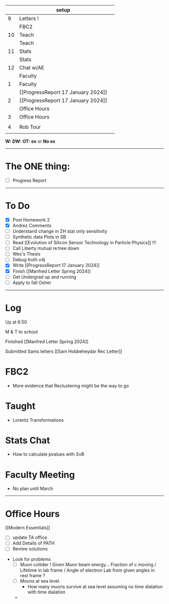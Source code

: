 
|     | setup                              |     |
| --- | ---------------------------------- | --- |
| 9   | Letters !                          |     |
|     | FBC2                               |     |
| 10  | Teach                              |     |
|     | Teach                              |     |
| 11  | Stats                              |     |
|     | Stats                              |     |
| 12  | Chat w/AE                          |     |
|     | Faculty                            |     |
| 1   | Faculty                            |     |
|     | [[ProgressReport 17 January 2024]] |     |
| 2   | [[ProgressReport 17 January 2024]] |     |
|     | Office Hours                       |     |
| 3   | Office Hours                       |     |
|     |                                    |     |
| 4   | Rob Tour                           |     |
|     |                                    |     |

**W:**
**DW:**
**OT:**
**ex** or **No ex**

---
# The ONE thing: 
- [ ] Progress Report

---
# To Do

- [x] Post Homework 2
- [x] Andrez Comments
- [ ] Understand change in ZH stat only sensitivity 
- [ ] Synthetic data Plots in SB 
- [ ] Read [[Evolution of Silicon Sensor Technology in Particle Physics]] !!!
- [ ] Call Liberty mutual re:tree down
- [ ] Wes's Thesis
- [ ] Debug truth v4j
- [x] Write  [[ProgressReport 17 January 2024]]
- [x] Finish [[Manfred Letter Spring 2024]]
- [ ] Get Undergrad up and running
- [ ] Apply to fall Osher 

---

# Log

Up at 6:50 

M & T to school

Finished [[Manfred Letter Spring 2024]]

Submitted Sams letters
[[Sam Hobbeheydar Rec Letter]]

# FBC2
- More evidence that Reclustering might be the way to go

# Taught 
- Lorentz Transformations

# Stats Chat
- How to calculate pvalues with SvB 

# Faculty Meeting
- No plan until March




---
# Office Hours
[[Modern Essentials]]
- [ ] update TA office
- [ ] Add Details of PATH
- [ ] Review solutions 
- Look for problems
	- [ ] Muon collider ! Given Muon beam energy...  Fraction of c moving / Lifetime in lab frame / Angle of electron Lab from given angles in rest frame ? 
	- [ ] Mouns at sea level.
		- How many muons survive at sea level assuming no time dialation with time dialation
	- 

